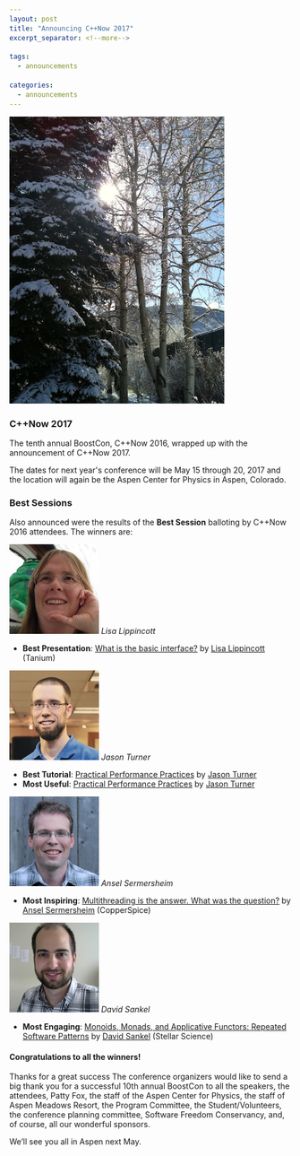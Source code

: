 ```yaml
---
layout: post
title: "Announcing C++Now 2017"
excerpt_separator: <!--more-->

tags:
  - announcements
  
categories:
  - announcements
---
```


![Aspen](/images/2016-closing.jpeg)

### C++Now 2017

The tenth annual BoostCon, C++Now 2016, wrapped up with the announcement of C++Now 2017.

The dates for next year's conference will be May 15 through 20, 2017 and the location will again be the Aspen Center for Physics in Aspen, Colorado.

### Best Sessions
Also announced were the results of the __Best Session__ balloting by C++Now 2016 attendees. The winners are:

<!--more-->

![Lisa Lippincott](/images/Lisa.Lippincott.jpeg "Lisa Lippincott")
_Lisa Lippincott_

* __Best Presentation__: [What is the basic interface?](http://cppnow2016.sched.org/event/6Sfw/what-is-the-basic-interface) by [Lisa Lippincott](http://cppnow2016.sched.org/speaker/lisa_lippincott) (Tanium)

![Jason Turner](/images/Jason.Turner.jpeg "Jason Turner")
_Jason Turner_

* __Best Tutorial__: [Practical Performance Practices](http://cppnow2016.sched.org/event/6Sg7/practical-performance-practices) by [Jason Turner](http://cppnow2016.sched.org/speaker/jason_turner.6k0ir5x)
* __Most Useful__: [Practical Performance Practices](http://cppnow2016.sched.org/event/6Sg7/practical-performance-practices) by [Jason Turner](http://cppnow2016.sched.org/speaker/jason_turner.6k0ir5x)

![Ansel Sermersheim](/images/Ansel.Sermersheim.jpeg "Ansel Sermersheim")
_Ansel Sermersheim_

* __Most Inspiring__: [Multithreading is the answer. What was the question?](http://cppnow2016.sched.org/event/6Sfe/multithreading-is-the-answer-what-was-the-question-part-i) by [Ansel Sermersheim](http://cppnow2016.sched.org/speaker/ansel1) (CopperSpice)

![David Sankel](/images/David.Sankel.jpeg "David Sankel")
_David Sankel_

* __Most Engaging__: [Monoids, Monads, and Applicative Functors: Repeated Software Patterns](http://cppnow2016.sched.org/event/6SfW/monoids-monads-and-applicative-functors-repeated-software-patterns) by [David Sankel](http://cppnow2016.sched.org/speaker/david_sankel.1tk57jjh) (Stellar Science)

#### Congratulations to all the winners!

Thanks for a great success
The conference organizers would like to send a big thank you for a successful 10th annual BoostCon to all the speakers, the attendees, Patty Fox, the staff of the Aspen Center for Physics, the staff of Aspen Meadows Resort, the Program Committee, the Student/Volunteers, the conference planning committee, Software Freedom Conservancy, and, of course, all our wonderful sponsors.

We’ll see you all in Aspen next May.
